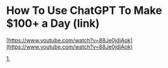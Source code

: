 # How To Use ChatGPT To Make $100+ a Day (link)

[https://www.youtube.com/watch?v=88Je0jdiAok](https://www.youtube.com/watch?v=88Je0jdiAok)

[1.](How%20To%20Use%20ChatGPT%20To%20Make%20$100+%20a%20Day%20(link)%20cedc1382879740858d26da9ed6415f12/1%20cdddffdb767e49c392de4a2aae39a102.md)